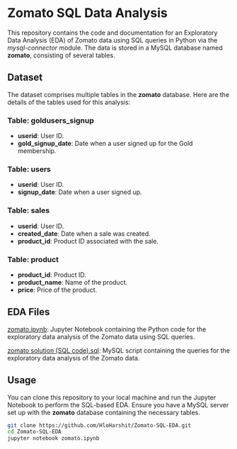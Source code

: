 # Zomato SQL Data Analysis

This repository contains the code and documentation for an Exploratory Data Analysis (EDA) of Zomato data using SQL queries in Python via the *mysql-connector* module. The data is stored in a MySQL database named **zomato**, consisting of several tables.

## Dataset

The dataset comprises multiple tables in the **zomato** database. Here are the details of the tables used for this analysis:

### Table: goldusers_signup

- **userid**: User ID.
- **gold_signup_date**: Date when a user signed up for the Gold membership.

### Table: users

- **userid**: User ID.
- **signup_date**: Date when a user signed up.

### Table: sales

- **userid**: User ID.
- **created_date**: Date when a sale was created.
- **product_id**: Product ID associated with the sale.

### Table: product

- **product_id**: Product ID.
- **product_name**: Name of the product.
- **price**: Price of the product.

## EDA Files

[zomato.ipynb](zomato.ipynb): Jupyter Notebook containing the Python code for the exploratory data analysis of the Zomato data using SQL queries.

[zomato solution (SQL code).sql](zomato%20solution%20(SQL%20code).sql): MySQL script containing the queries for the exploratory data analysis of the Zomato data.

## Usage

You can clone this repository to your local machine and run the Jupyter Notebook to perform the SQL-based EDA. Ensure you have a MySQL server set up with the **zomato** database containing the necessary tables.

```bash
git clone https://github.com/HloHarshit/Zomato-SQL-EDA.git
cd Zomato-SQL-EDA
jupyter notebook zomato.ipynb
```
